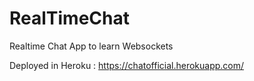 # RealTimeChat
Realtime Chat App to learn Websockets

Deployed in Heroku : https://chatofficial.herokuapp.com/
